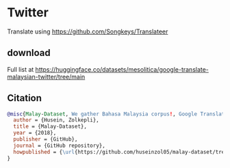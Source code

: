 # Twitter

Translate using https://github.com/Songkeys/Translateer

## download

Full list at https://huggingface.co/datasets/mesolitica/google-translate-malaysian-twitter/tree/main

## Citation

```bibtex
@misc{Malay-Dataset, We gather Bahasa Malaysia corpus!, Google Translate Twitter,
  author = {Husein, Zolkepli},
  title = {Malay-Dataset},
  year = {2018},
  publisher = {GitHub},
  journal = {GitHub repository},
  howpublished = {\url{https://github.com/huseinzol05/malay-dataset/tree/master/translation/google-translate-twitter}}
}
```